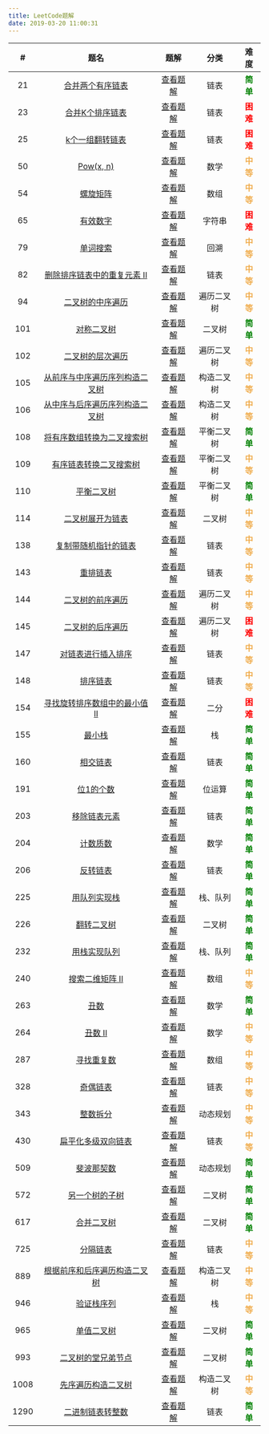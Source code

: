 ```yaml
---
title: LeetCode题解
date: 2019-03-20 11:00:31
---
```


|  #   |                             题名                             |                             题解                             |    分类    |                    难度                     |
| :--: | :----------------------------------------------------------: | :----------------------------------------------------------: | :--------: | :-----------------------------------------: |
|  21  | [合并两个有序链表](https://leetcode-cn.com/problems/merge-two-sorted-lists/) | [查看题解](/2019/04/05/leetcode-21-merge-two-sorted-lists/)  |    链表    |  <strong style="color:green">简单</strong>  |
|  23  | [合并K个排序链表](https://leetcode-cn.com/problems/merge-k-sorted-lists/) |  [查看题解](/2019/02/22/leetcode-23-merge-k-sorted-lists/)   |    链表    |   <strong style="color:red">困难</strong>   |
|  25  | [k个一组翻转链表](https://leetcode-cn.com/problems/reverse-nodes-in-k-group/) | [查看题解](/2019/04/04/leetcode-25-reverse-nodes-in-k-group/) |    链表    |   <strong style="color:red">困难</strong>   |
|  50  |    [Pow(x, n)](https://leetcode-cn.com/problems/powx-n/)     |         [查看题解](/2020/02/23/leetcode-50-powx-n/)          |    数学    | <strong style="color:#f0ad4e">中等</strong> |
|  54  | [螺旋矩阵](https://leetcode-cn.com/problems/spiral-matrix/)  |      [查看题解](/2020/03/01/leetcode-54-spiral-matrix/)      |    数组    | <strong style="color:#f0ad4e">中等</strong> |
|  65  |  [有效数字](https://leetcode-cn.com/problems/valid-number/)  |      [查看题解](/2020/02/26/leetcode-65-valid-number/)       |   字符串   |   <strong style="color:red">困难</strong>   |
|  79  |  [单词搜索](https://leetcode-cn.com/problems/word-search/)   |       [查看题解](/2020/02/20/leetcode-79-word-search/)       |    回溯    | <strong style="color:#f0ad4e">中等</strong> |
|  82  | [删除排序链表中的重复元素 II](https://leetcode-cn.com/problems/remove-duplicates-from-sorted-list-ii/) | [查看题解](/2019/02/27/leetcode-82-remove-duplicates-from-sorted-list-ii/) |    链表    | <strong style="color:#f0ad4e">中等</strong> |
|  94  | [二叉树的中序遍历](https://leetcode-cn.com/problems/binary-tree-inorder-traversal/) | [查看题解](/2019/05/25/leetcode-94-binary-tree-inorder-traversal/) | 遍历二叉树 | <strong style="color:#f0ad4e">中等</strong> |
| 101  | [对称二叉树](https://leetcode-cn.com/problems/symmetric-tree/) |     [查看题解](/2019/12/06/leetcode-101-symmetric-tree/)     |   二叉树   |  <strong style="color:green">简单</strong>  |
| 102  | [二叉树的层次遍历](https://leetcode-cn.com/problems/binary-tree-level-order-traversal/) | [查看题解](/2019/05/26/leetcode-102-binary-tree-level-order-traversal/) | 遍历二叉树 | <strong style="color:#f0ad4e">中等</strong> |
| 105  | [从前序与中序遍历序列构造二叉树](https://leetcode-cn.com/problems/construct-binary-tree-from-preorder-and-inorder-traversal/) | [查看题解](/2019/05/29/leetcode-105-construct-binary-tree-from-preorder-and-inorder-traversal/) | 构造二叉树 | <strong style="color:#f0ad4e">中等</strong> |
| 106  | [从中序与后序遍历序列构造二叉树](https://leetcode-cn.com/problems/construct-binary-tree-from-inorder-and-postorder-traversal/) | [查看题解](/2019/05/29/leetcode-106-construct-binary-tree-from-inorder-and-postorder-traversal/) | 构造二叉树 | <strong style="color:#f0ad4e">中等</strong> |
| 108  | [将有序数组转换为二叉搜索树](https://leetcode-cn.com/problems/convert-sorted-array-to-binary-search-tree/) | [查看题解](/2019/05/20/leetcode-108-convert-sorted-array-to-binary-search-tree/) | 平衡二叉树 |  <strong style="color:green">简单</strong>  |
| 109  | [有序链表转换二叉搜索树](https://leetcode-cn.com/problems/convert-sorted-list-to-binary-search-tree/) | [查看题解](/2019/05/20/leetcode-109-convert-sorted-list-to-binary-search-tree/) | 平衡二叉树 | <strong style="color:#f0ad4e">中等</strong> |
| 110  | [平衡二叉树](https://leetcode-cn.com/problems/balanced-binary-tree/) |  [查看题解](/2019/05/20/leetcode-110-balanced-binary-tree/)  | 平衡二叉树 |  <strong style="color:green">简单</strong>  |
| 114  | [二叉树展开为链表](https://leetcode-cn.com/problems/flatten-binary-tree-to-linked-list/) | [查看题解](/2020/01/17/leetcode-114-flatten-binary-tree-to-linked-list/) |   二叉树   | <strong style="color:#f0ad4e">中等</strong> |
| 138  | [复制带随机指针的链表](https://leetcode-cn.com/problems/copy-list-with-random-pointer/) | [查看题解](/2020/01/24/leetcode-138-copy-list-with-random-pointer/) |    链表    | <strong style="color:#f0ad4e">中等</strong> |
| 143  | [ 重排链表](https://leetcode-cn.com/problems/reorder-list/)  |      [查看题解](/2020/01/19/leetcode-143-reorder-list/)      |    链表    | <strong style="color:#f0ad4e">中等</strong> |
| 144  | [二叉树的前序遍历](https://leetcode-cn.com/problems/binary-tree-preorder-traversal/) | [查看题解](/2019/05/25/leetcode-144-binary-tree-preorder-traversal/) | 遍历二叉树 | <strong style="color:#f0ad4e">中等</strong> |
| 145  | [二叉树的后序遍历](https://leetcode-cn.com/problems/binary-tree-postorder-traversal/) | [查看题解](/2019/05/26/leetcode-145-binary-tree-postorder-traversal/) | 遍历二叉树 |   <strong style="color:red">困难</strong>   |
| 147  | [对链表进行插入排序](https://leetcode-cn.com/problems/insertion-sort-list/) |  [查看题解](/2020/01/11/leetcode-147-insertion-sort-list/)   |    链表    | <strong style="color:#f0ad4e">中等</strong> |
| 148  |   [排序链表](https://leetcode-cn.com/problems/sort-list/)    |       [查看题解](/2019/04/26/leetcode-148-sort-list/)        |    链表    | <strong style="color:#f0ad4e">中等</strong> |
| 154  | [寻找旋转排序数组中的最小值 II](https://leetcode-cn.com/problems/find-minimum-in-rotated-sorted-array-ii/) | [查看题解](/2020/02/19/leetcode-154-find-minimum-in-rotated-sorted-array-ii/) |    二分    |   <strong style="color:red">困难</strong>   |
| 155  |    [最小栈](https://leetcode-cn.com/problems/min-stack/)     |       [查看题解](/2020/03/02/leetcode-155-min-stack/)        |     栈     |  <strong style="color:green">简单</strong>  |
| 160  | [相交链表](https://leetcode-cn.com/problems/intersection-of-two-linked-lists/) | [查看题解](/2020/01/15/leetcode-160-intersection-of-two-linked-lists/) |    链表    |  <strong style="color:green">简单</strong>  |
| 191  | [位1的个数](https://leetcode-cn.com/problems/number-of-1-bits/) |    [查看题解](/2020/02/22/leetcode-191-number-of-1-bits/)    |   位运算   |  <strong style="color:green">简单</strong>  |
| 203  | [移除链表元素](https://leetcode-cn.com/problems/remove-linked-list-elements/) | [查看题解](/2019/05/08/leetcode-203-remove-linked-list-elements/) |    链表    |  <strong style="color:green">简单</strong>  |
| 204  |  [计数质数](https://leetcode-cn.com/problems/count-primes/)  |      [查看题解](/2019/05/02/leetcode-204-count-primes/)      |    数学    |  <strong style="color:green">简单</strong>  |
| 206  | [反转链表](https://leetcode-cn.com/problems/reverse-linked-list/) |  [查看题解](/2020/02/03/leetcode-206-reverse-linked-list/)   |    链表    |  <strong style="color:green">简单</strong>  |
| 225  | [用队列实现栈](https://leetcode-cn.com/problems/implement-stack-using-queues/) | [查看题解](/2020/02/16/leetcode-225-implement-stack-using-queues/) |  栈、队列  |  <strong style="color:green">简单</strong>  |
| 226  | [翻转二叉树](https://leetcode-cn.com/problems/invert-binary-tree/) |   [查看题解](/2019/12/11/leetcode-226-invert-binary-tree/)   |   二叉树   |  <strong style="color:green">简单</strong>  |
| 232  | [用栈实现队列](https://leetcode-cn.com/problems/implement-queue-using-stacks/) | [查看题解](/2020/02/15/leetcode-232-implement-queue-using-stacks/) |  栈、队列  |  <strong style="color:green">简单</strong>  |
| 240  | [搜索二维矩阵 II](https://leetcode-cn.com/problems/search-a-2d-matrix-ii/) | [查看题解](/2020/02/12/leetcode-240-search-a-2d-matrix-ii/)  |    数组    | <strong style="color:#f0ad4e">中等</strong> |
| 263  |    [丑数](https://leetcode-cn.com/problems/ugly-number/)     |      [查看题解](/2019/05/03/leetcode-263-ugly-number/)       |    数学    |  <strong style="color:green">简单</strong>  |
| 264  | [丑数 II](https://leetcode-cn.com/problems/ugly-number-ii/)  |     [查看题解](/2019/05/03/leetcode-264-ugly-number-ii/)     |    数学    | <strong style="color:#f0ad4e">中等</strong> |
| 287  | [寻找重复数](https://leetcode-cn.com/problems/find-the-duplicate-number/) | [查看题解](/2020/02/10/leetcode-287-find-the-duplicate-number/) |    数组    | <strong style="color:#f0ad4e">中等</strong> |
| 328  | [奇偶链表](https://leetcode-cn.com/problems/odd-even-linked-list/) |  [查看题解](/2019/05/10/leetcode-328-odd-even-linked-list/)  |    链表    | <strong style="color:#f0ad4e">中等</strong> |
| 343  | [整数拆分](https://leetcode-cn.com/problems/integer-break/)  |     [查看题解](/2020/02/22/leetcode-343-integer-break/)      |  动态规划  | <strong style="color:#f0ad4e">中等</strong> |
| 430  | [扁平化多级双向链表](https://leetcode-cn.com/problems/flatten-a-multilevel-doubly-linked-list/) | [查看题解](/2020/01/25/leetcode-430-flatten-a-multilevel-doubly-linked-list/) |    链表    | <strong style="color:#f0ad4e">中等</strong> |
| 509  | [斐波那契数](https://leetcode-cn.com/problems/fibonacci-number/) |    [查看题解](/2019/11/24/leetcode-509-fibonacci-number/)    |  动态规划  |  <strong style="color:green">简单</strong>  |
| 572  | [另一个树的子树](https://leetcode-cn.com/problems/subtree-of-another-tree/) | [查看题解](/2020/02/29/coding-interview-26-substructure-of-another-tree/) |   二叉树   |  <strong style="color:green">简单</strong>  |
| 617  | [合并二叉树](https://leetcode-cn.com/problems/merge-two-binary-trees/) | [查看题解](/2019/12/08/leetcode-617-merge-two-binary-trees/) |   二叉树   |  <strong style="color:green">简单</strong>  |
| 725  | [分隔链表](https://leetcode-cn.com/problems/split-linked-list-in-parts/) | [查看题解](/2020/01/26/leetcode-725-split-linked-list-in-parts/) |    链表    | <strong style="color:#f0ad4e">中等</strong> |
| 889  | [根据前序和后序遍历构造二叉树](https://leetcode-cn.com/problems/construct-binary-tree-from-preorder-and-postorder-traversal) | [查看题解](/2019/05/29/leetcode-889-construct-binary-tree-from-preorder-and-postorder-traversal/) | 构造二叉树 | <strong style="color:#f0ad4e">中等</strong> |
| 946  | [验证栈序列](https://leetcode-cn.com/problems/validate-stack-sequences/) | [查看题解](/2019/06/01/leetcode-946-validate-stack-sequences/) |     栈     | <strong style="color:#f0ad4e">中等</strong> |
| 965  | [单值二叉树](https://leetcode-cn.com/problems/univalued-binary-tree/) | [查看题解](/2019/12/17/leetcode-965-univalued-binary-tree/)  |   二叉树   |  <strong style="color:green">简单</strong>  |
| 993  | [二叉树的堂兄弟节点](https://leetcode-cn.com/problems/cousins-in-binary-tree/) | [查看题解](/2020/01/31/leetcode-993-cousins-in-binary-tree/) |   二叉树   |  <strong style="color:green">简单</strong>  |
| 1008 | [先序遍历构造二叉树](https://leetcode-cn.com/problems/construct-binary-search-tree-from-preorder-traversal/) | [查看题解](/2019/05/27/leetcode-1008-construct-binary-search-tree-from-preorder-traversal/) | 构造二叉树 | <strong style="color:#f0ad4e">中等</strong> |
| 1290 | [二进制链表转整数](https://leetcode-cn.com/problems/convert-binary-number-in-a-linked-list-to-integer/) | [查看题解](/2020/01/07/leetcode-1290-convert-binary-number-in-a-linked-list-to-integer/) |    链表    |  <strong style="color:green">简单</strong>  |

